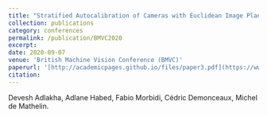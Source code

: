 ```yaml
---
title: "Stratified Autocalibration of Cameras with Euclidean Image Plane"
collection: publications
category: conferences
permalink: /publication/BMVC2020
excerpt: 
date: 2020-09-07
venue: 'British Machine Vision Conference (BMVC)'
paperurl: '[http://academicpages.github.io/files/paper3.pdf](https://www.bmvc2020-conference.com/assets/papers/0383.pdf]'
citation: 
---
```


Devesh Adlakha, Adlane Habed, Fabio Morbidi, Cédric Demonceaux, Michel de Mathelin.
